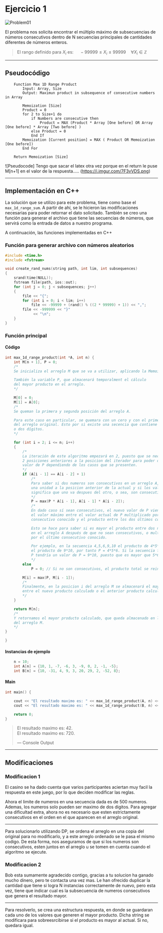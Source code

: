 # Ejercicio 1

![Problem01](https://i.imgur.com/H5VIdP8.jpg)

El problema nos solicita encontrar el múltiplo máximo de subsecuencias de números consecutivos dentro de N secuencias principales de cantidades diferentes de números enteros.

> El rango definido para $X_i$ es: $\quad-99999 \le X_i \le 99999\quad\forall X_i\in\mathbb Z$
---
## Pseudocódigo

```
    Function Max 1D Range Product
        Input: Array, Size
        Output: Maximun product in subsequence of consecutive numbers in Array
        
        Memoization [Size]
        Product = 0
        for 2 to Size+1 do
            if Numbers are consecutive then
                Product = MAX (Product * Array [One before] OR Array [One before] * Array [Two before] )
            else Product = 0
            End If
        Memoization [Current position] = MAX ( Product OR Memoization [One before])
        End For
        
    Return Memoization [Size] 
```
![Pseudocode]   Tengo que sacar el latex otra vez porque en el return le puse M[n+1] en el valor de la respuesta..... (https://i.imgur.com/7F3vVDS.png)

---
## Implementación en C++

La solución que se utilizo para este problema, tiene como base el `max_1d_range_sum`. A partir de ahí, se le hicieron las modificaciones necesarias para poder retornar el dato solicitado. También se creo una función para generar el archivo que tiene las secuencias de números, que servirá como la entrada de datos a nuestro programa.

A continuación, las funciones implementadas en C++

### Función para generar archivo con números aleatorios

```c++
#include <time.h>
#include <fstream>

void create_rand_nums(string path, int lim, int subsequences)
{
    srand(time(NULL));
    fstream file(path, ios::out);
    for (int j = 0; j < subsequences; j++)
    {
        file << "{";
        for (int i = 0; i < lim; i++)
            file << -99999 + (rand() % ((2 * 99999) + 1)) << ",";
        file << -999999 << "}"
             << "\n";
    }
}
```

### Función principal

#### Código

```c++
int max_1d_range_product(int *A, int n) {
	int M[n + 1], P = 0;
    /*
    Se inicializa el arreglo M que se va a utilizar, aplicando la Memoization.

    También la variable P, que almacenará temporalment el cálculo
    del mayor producto en el arreglo.
    */

    M[0] = 0;
    M[1] = A[0];
    /*
    Se queman la primera y segunda posición del arreglo A.

    Para este caso en particular, se quemara con un cero y con el primer elemento
    del arreglo original. Esto por si existe una secencia que contiene solamente uno
    o dos dígitos.
    */

    for (int i = 2; i <= n; i++)
    {
        /*
        La iteración de este algoritmo empezará en 2, puesto que se necesita saber las
        2 posiciones anteriores a la posicion del iterador para poder determinar el
        valor de P dependiendo de los casos que se presenten.
        */
        if (A[i - 1] == A[i - 2] + 1)
            /*
            Para saber si dos numeros son consecutivos en un arreglo A, basta con agregar
            una unidad a la posicion anterior de la actual y si los valores son los mismos,
            significa que uno va despues del otro, o sea, son consecutivos.
            */
            P = max(P * A[i - 1], A[i - 1] * A[i - 2]);
            /*
            En dado caso sí sean consecutivos, el nuevo valor de P viene designado por
            el valor máximo entre el valor actual de P multiplicado por el último dígito
            consecutivo conocido y el producto entre los dos últimos consecutivos.

            Esto se hace para saber si es mayor el producto entre dos números contiguos
            en el arreglo A después de que no sean consecutivos, o multiplicar el producto
            por el último consecutivo conocido.

            Por ejemplo, en la secuencia 4,5,6,9,10 el producto de 4*5*6 es mayor que
            el producto de 9*10, por tanto P = 4*5*6. Si la secuencia fuera 5,6,9,10
            P tendría un valor de P = 9*10, puesto que es mayor que 5*6.
            */
        else
            P = 0; // Si no son consecutivos, el producto total se reinicia a 0.

        M[i] = max(P, M[i - 1]);
        /*
        Finalmente, en la posicion i del arreglo M se almacenará el mayor
        entre el nuevo producto calculado o el anterior producto calculado.
        */
    }

    return M[n];
    /*
    Y retornamos el mayor producto calculado, que queda almacenado en la posición final
    del arreglo M.
    */
}

}
```

#### Instancias de ejemplo

```c++
    n = 10;
    int A[n] = {10, 1, -7, -6, 3, -9, 0, 2, -1, -5};
    int B[n] = {10, -31, 4, 9, 3, 20, 29, 2, -52, 8};
```

#### Main

```c++
int main() {

    cout << "El resultado maximo es: " << max_1d_range_product(A, n) << ".\n";
    cout << "El resultado maximo es: " << max_1d_range_product(B, n) << ".\n";

    return 0;
}
```

> El resultado maximo es: 42.  
> El resultado maximo es: 720.  
>   
> — Console Output   
---
## Modificaciones

### Modificacion 1 
El casino se ha dado cuenta que varios participantes aciertan muy facil la respuesta en este juego, por lo que deciden modificar las reglas.   

Ahora el limite de numeros en una secuencia dada es de 500 numeros. Ademas, los numeros solo pueden ser maximo de dos digitos. Para agregar una dificultad extra, ahora no es necesario que esten estrictamente consecutivos en el orden en el que aparecen en el arreglo original.

---
Para solucionarlo utilizando DP, se ordena el arreglo en una copia del original para no modificarlo, y a este arreglo ordenado se le pasa el mismo codigo. De esta forma, nos aseguramos de que si los numeros son consecutivos, esten juntos en el arreglo u se tomen en cuenta cuando el algoritmo se ejecute.
### Modificacion 2 
Bob esta sumamente agradecido contigo, gracias a tu solucion ha ganado mucho dinero, pero te contacta una vez mas. Le han ofrecido duplicar la cantidad que tiene si logra N instancias correctamente de nuevo, pero esta vez, tiene que indicar cual es la subsecuencia de numeros consecutivos que genera el resultado mayor.

---
Para resolverlo, se crea una estructura respuesta, en donde se guardaran cada uno de los valores que generen el mayor producto. Dicha string se modificara para sobreesrcibirse si el producto es mayor al actual. Si no, quedara igual.
